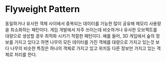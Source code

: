 # Flyweight Pattern  
동일하거나 유사한 객체 사이에서 중복되는 데이터를 가능한 많이 공유해 메모리 사용량을 최소화하는 패턴이다. 게임 개발에서 자주 쓰이는데 비슷하거나 유사한 오브젝트를 대량으로 생성할 경우 최적화 시키기 적절한 패턴이다. 예를 들어, 3D 게임에서 숲의 정보를 가지고 있다고 하면 나무의 모든 데이터를 가진 객체를 대량으로 가지고 있는것 보다 나무의 비슷한 특징은 하나의 객체로 가지고 있고 위치등 다른 정보만 가지고 있는 객체로 처리를 한다.  
